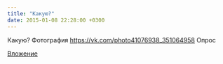 ```yaml
---
title: "Какую?"
date: 2015-01-08 22:28:00 +0300
---
```


Какую?
Фотография
https://vk.com/photo41076938_351064958
Опрос

[Вложение](https://vk.com/photo41076938_351064958)
